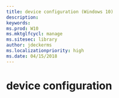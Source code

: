 ```yaml
---
title: device configuration (Windows 10)
description:  
keywords: 
ms.prod: W10
ms.mktglfcycl: manage
ms.sitesec: library
author: jdeckerms
ms.localizationpriority: high
ms.date: 04/15/2018
---
```


# device configuration


<!--This topic is the target for a "Learn more" link in the Enterprise Agreement (aka.ms/dev-config); do not delete.-->
